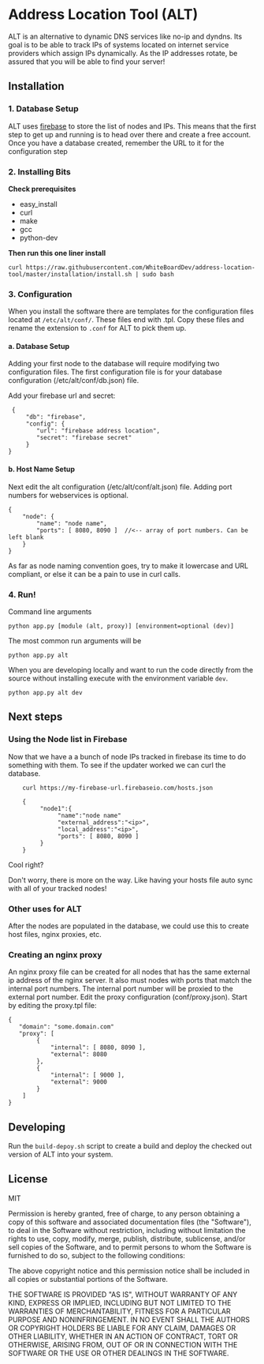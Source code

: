 
# Address Location Tool (ALT)

ALT is an alternative to dynamic DNS services like no-ip and dyndns. Its goal is to be able to track IPs of systems located on internet service providers which assign IPs dynamically. As the IP addresses rotate, be assured that you will be able to find your server!

## Installation

### 1. Database Setup

ALT uses [firebase](https://www.firebase.com) to store the list of nodes and IPs.
This means that the first step to get up and running is to head over there and create a free account.
Once you have a database created, remember the URL to it for the configuration step

### 2. Installing Bits


**Check prerequisites**

  * easy_install
  * curl
  * make
  * gcc
  * python-dev

**Then run this one liner install**

    curl https://raw.githubusercontent.com/WhiteBoardDev/address-location-tool/master/installation/install.sh | sudo bash

### 3. Configuration

When you install the software there are templates for the configuration files located at `/etc/alt/conf/`. These files
end with .tpl. Copy these files and rename the extension to `.conf` for ALT to pick them up.

#### a. Database Setup

Adding your first node to the database will require modifying two configuration files.
The first configuration file is for your database configuration (/etc/alt/conf/db.json) file.

Add your firebase url and secret:

     {
         "db": "firebase",
         "config": {
            "url": "firebase address location",
            "secret": "firebase secret"
         }
    }
#### b. Host Name Setup

Next edit the alt configuration (/etc/alt/conf/alt.json) file.
Adding port numbers for webservices is optional.

    {
        "node": {
            "name": "node name",
            "ports": [ 8080, 8090 ]  //<-- array of port numbers. Can be left blank
        }
    }

As far as node naming convention goes, try to make it lowercase and URL compliant, or else it can be
a pain to use in curl calls.

### 4. Run!


Command line arguments

    python app.py [module (alt, proxy)] [environment=optional (dev)]


The most common run arguments will be

    python app.py alt


When you are developing locally and want to run the code directly from the source without installing
execute with the environment variable `dev`.

    python app.py alt dev


## Next steps

### Using the Node list in Firebase

Now that we have a a bunch of node IPs tracked in firebase its time to do something with them.
To see if the updater worked we can curl the database.

        curl https://my-firebase-url.firebaseio.com/hosts.json

        {
             "node1":{
                  "name":"node name"
                  "external_address":"<ip>",
                  "local_address":"<ip>",
                  "ports": [ 8080, 8090 ]
             }
        }

Cool right?

Don't worry, there is more on the way. Like having your hosts file auto sync with all of your tracked nodes!


### Other uses for ALT

After the nodes are populated in the database, we could use this to create host files, nginx proxies, etc.

### Creating an nginx proxy

An nginx proxy file can be created for all nodes that has the same external ip address of the nginx server. It also must nodes with ports that match the internal port numbers. The internal port number will be proxied to the external port number. Edit the proxy configuration (conf/proxy.json). Start by editing the proxy.tpl file:

	{
	   "domain": "some.domain.com"
	   "proxy": [
	      	{
	        	"internal": [ 8080, 8090 ],
	        	"external": 8080
    	  	},
    	  	{
    	    	"internal": [ 9000 ],
    	    	"external": 9000
			}
		]
	}


## Developing

Run the `build-depoy.sh` script to create a build and deploy the checked out version of ALT into your system.

## License

MIT

Permission is hereby granted, free of charge, to any person obtaining a copy of this software and associated documentation files (the "Software"), to deal in the Software without restriction, including without limitation the rights to use, copy, modify, merge, publish, distribute, sublicense, and/or sell copies of the Software, and to permit persons to whom the Software is furnished to do so, subject to the following conditions:

The above copyright notice and this permission notice shall be included in all copies or substantial portions of the Software.

THE SOFTWARE IS PROVIDED "AS IS", WITHOUT WARRANTY OF ANY KIND, EXPRESS OR IMPLIED, INCLUDING BUT NOT LIMITED TO THE WARRANTIES OF MERCHANTABILITY, FITNESS FOR A PARTICULAR PURPOSE AND NONINFRINGEMENT. IN NO EVENT SHALL THE AUTHORS OR COPYRIGHT HOLDERS BE LIABLE FOR ANY CLAIM, DAMAGES OR OTHER LIABILITY, WHETHER IN AN ACTION OF CONTRACT, TORT OR OTHERWISE, ARISING FROM, OUT OF OR IN CONNECTION WITH THE SOFTWARE OR THE USE OR OTHER DEALINGS IN THE SOFTWARE.
